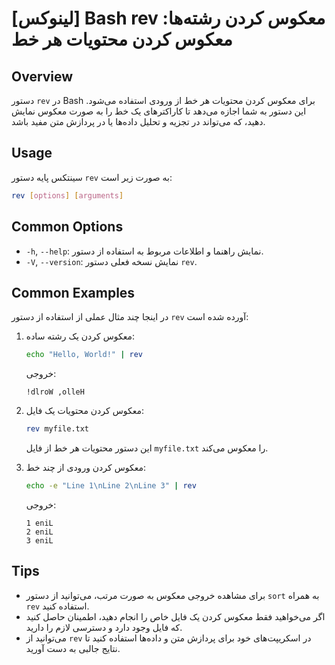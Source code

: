 # [لینوکس] Bash rev معکوس کردن رشته‌ها: معکوس کردن محتویات هر خط

## Overview
دستور `rev` در Bash برای معکوس کردن محتویات هر خط از ورودی استفاده می‌شود. این دستور به شما اجازه می‌دهد تا کاراکترهای یک خط را به صورت معکوس نمایش دهید، که می‌تواند در تجزیه و تحلیل داده‌ها یا در پردازش متن مفید باشد.

## Usage
سینتکس پایه دستور `rev` به صورت زیر است:

```bash
rev [options] [arguments]
```

## Common Options
- `-h`, `--help`: نمایش راهنما و اطلاعات مربوط به استفاده از دستور.
- `-V`, `--version`: نمایش نسخه فعلی دستور `rev`.

## Common Examples
در اینجا چند مثال عملی از استفاده از دستور `rev` آورده شده است:

1. معکوس کردن یک رشته ساده:
   ```bash
   echo "Hello, World!" | rev
   ```
   خروجی:
   ```
   !dlroW ,olleH
   ```

2. معکوس کردن محتویات یک فایل:
   ```bash
   rev myfile.txt
   ```
   این دستور محتویات هر خط از فایل `myfile.txt` را معکوس می‌کند.

3. معکوس کردن ورودی از چند خط:
   ```bash
   echo -e "Line 1\nLine 2\nLine 3" | rev
   ```
   خروجی:
   ```
   1 eniL
   2 eniL
   3 eniL
   ```

## Tips
- برای مشاهده خروجی معکوس به صورت مرتب، می‌توانید از دستور `sort` به همراه `rev` استفاده کنید.
- اگر می‌خواهید فقط معکوس کردن یک فایل خاص را انجام دهید، اطمینان حاصل کنید که فایل وجود دارد و دسترسی لازم را دارید.
- می‌توانید از `rev` در اسکریپت‌های خود برای پردازش متن و داده‌ها استفاده کنید تا نتایج جالبی به دست آورید.